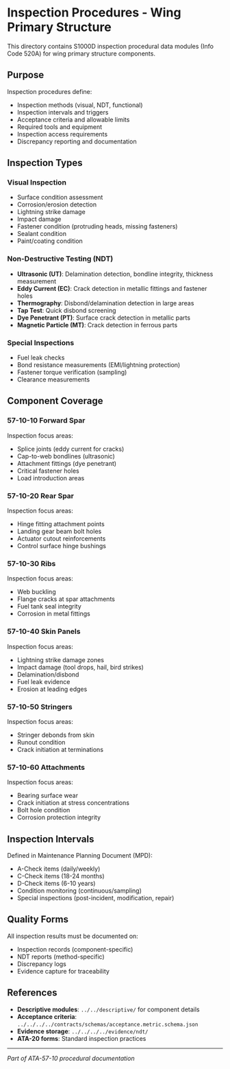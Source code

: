 # Inspection Procedures - Wing Primary Structure

This directory contains S1000D inspection procedural data modules (Info Code 520A) for wing primary structure components.

## Purpose

Inspection procedures define:
- Inspection methods (visual, NDT, functional)
- Inspection intervals and triggers
- Acceptance criteria and allowable limits
- Required tools and equipment
- Inspection access requirements
- Discrepancy reporting and documentation

## Inspection Types

### Visual Inspection
- Surface condition assessment
- Corrosion/erosion detection
- Lightning strike damage
- Impact damage
- Fastener condition (protruding heads, missing fasteners)
- Sealant condition
- Paint/coating condition

### Non-Destructive Testing (NDT)
- **Ultrasonic (UT)**: Delamination detection, bondline integrity, thickness measurement
- **Eddy Current (EC)**: Crack detection in metallic fittings and fastener holes
- **Thermography**: Disbond/delamination detection in large areas
- **Tap Test**: Quick disbond screening
- **Dye Penetrant (PT)**: Surface crack detection in metallic parts
- **Magnetic Particle (MT)**: Crack detection in ferrous parts

### Special Inspections
- Fuel leak checks
- Bond resistance measurements (EMI/lightning protection)
- Fastener torque verification (sampling)
- Clearance measurements

## Component Coverage

### 57-10-10 Forward Spar
Inspection focus areas:
- Splice joints (eddy current for cracks)
- Cap-to-web bondlines (ultrasonic)
- Attachment fittings (dye penetrant)
- Critical fastener holes
- Load introduction areas

### 57-10-20 Rear Spar
Inspection focus areas:
- Hinge fitting attachment points
- Landing gear beam bolt holes
- Actuator cutout reinforcements
- Control surface hinge bushings

### 57-10-30 Ribs
Inspection focus areas:
- Web buckling
- Flange cracks at spar attachments
- Fuel tank seal integrity
- Corrosion in metal fittings

### 57-10-40 Skin Panels
Inspection focus areas:
- Lightning strike damage zones
- Impact damage (tool drops, hail, bird strikes)
- Delamination/disbond
- Fuel leak evidence
- Erosion at leading edges

### 57-10-50 Stringers
Inspection focus areas:
- Stringer debonds from skin
- Runout condition
- Crack initiation at terminations

### 57-10-60 Attachments
Inspection focus areas:
- Bearing surface wear
- Crack initiation at stress concentrations
- Bolt hole condition
- Corrosion protection integrity

## Inspection Intervals

Defined in Maintenance Planning Document (MPD):
- A-Check items (daily/weekly)
- C-Check items (18-24 months)
- D-Check items (6-10 years)
- Condition monitoring (continuous/sampling)
- Special inspections (post-incident, modification, repair)

## Quality Forms

All inspection results must be documented on:
- Inspection records (component-specific)
- NDT reports (method-specific)
- Discrepancy logs
- Evidence capture for traceability

## References

- **Descriptive modules**: `../../descriptive/` for component details
- **Acceptance criteria**: `../../../../contracts/schemas/acceptance.metric.schema.json`
- **Evidence storage**: `../../../../evidence/ndt/`
- **ATA-20 forms**: Standard inspection practices

---

*Part of ATA-57-10 procedural documentation*

